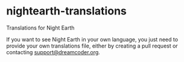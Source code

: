 # nightearth-translations
Translations for Night Earth

If you want to see Night Earth in your own language, you just need to provide your own translations file, either by creating a pull request or contacting support@dreamcoder.org.
